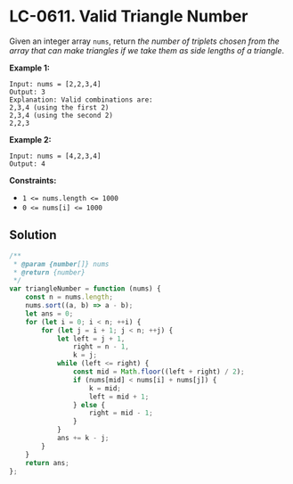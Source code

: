 # LC-0611. Valid Triangle Number

Given an integer array `nums`, return _the number of triplets chosen from the array that can make triangles if we take them as side lengths of a triangle_.

**Example 1:**

```
Input: nums = [2,2,3,4]
Output: 3
Explanation: Valid combinations are:
2,3,4 (using the first 2)
2,3,4 (using the second 2)
2,2,3
```

**Example 2:**

```
Input: nums = [4,2,3,4]
Output: 4
```

**Constraints:**

-   `1 <= nums.length <= 1000`
-   `0 <= nums[i] <= 1000`

## Solution

```javascript
/**
 * @param {number[]} nums
 * @return {number}
 */
var triangleNumber = function (nums) {
    const n = nums.length;
    nums.sort((a, b) => a - b);
    let ans = 0;
    for (let i = 0; i < n; ++i) {
        for (let j = i + 1; j < n; ++j) {
            let left = j + 1,
                right = n - 1,
                k = j;
            while (left <= right) {
                const mid = Math.floor((left + right) / 2);
                if (nums[mid] < nums[i] + nums[j]) {
                    k = mid;
                    left = mid + 1;
                } else {
                    right = mid - 1;
                }
            }
            ans += k - j;
        }
    }
    return ans;
};
```
